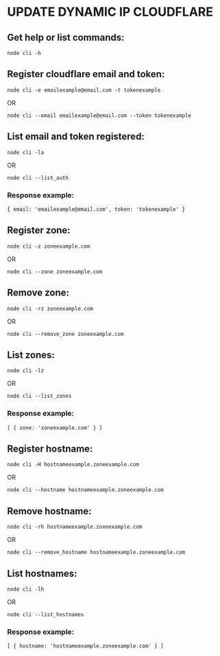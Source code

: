 # UPDATE DYNAMIC IP CLOUDFLARE

## Get help or list commands:

`node cli -h`

##
## Register cloudflare email and token:

`node cli -e emailexample@email.com -t tokenexample`

OR

`node cli --email emailexample@email.com --token tokenexample`

##
## List email and token registered:

`node cli -la`

OR

`node cli --list_auth`

### Response example: 

`{ email: 'emailexample@email.com', token: 'tokenexample' }`

##
## Register zone:

`node cli -z zoneexample.com`

OR 

`node cli --zone zoneexample.com`

##
## Remove zone:

`node cli -rz zoneexample.com`

OR

`node cli --remove_zone zoneexample.com`

##
## List zones:

`node cli -lz`

OR

`node cli --list_zones`

### Response example:

`[ { zone: 'zoneexample.com' } ]`

##
## Register hostname:

`node cli -H hostnameexample.zoneexample.com`

OR

`node cli --hostname hostnameexample.zoneexample.com`

##
## Remove hostname:

`node cli -rh hostnameexample.zoneexample.com`

OR

`node cli --remove_hostname hostnameexample.zoneexample.com`

##
## List hostnames:

`node cli -lh`

OR

`node cli --list_hostnames`

### Response example:

`[ { hostname: 'hostnameexample.zoneexample.com' } ]`
